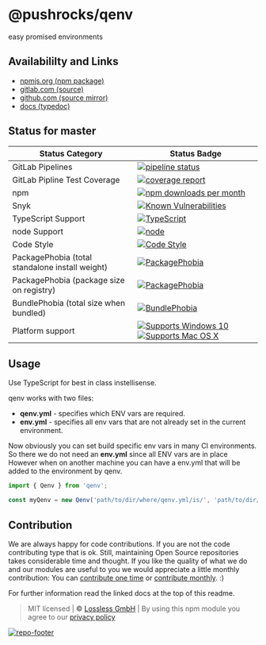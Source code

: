 # @pushrocks/qenv
easy promised environments

## Availabililty and Links
* [npmjs.org (npm package)](https://www.npmjs.com/package/@pushrocks/qenv)
* [gitlab.com (source)](https://gitlab.com/pushrocks/qenv)
* [github.com (source mirror)](https://github.com/pushrocks/qenv)
* [docs (typedoc)](https://pushrocks.gitlab.io/qenv/)

## Status for master

Status Category | Status Badge
-- | --
GitLab Pipelines | [![pipeline status](https://gitlab.com/pushrocks/qenv/badges/master/pipeline.svg)](https://lossless.cloud)
GitLab Pipline Test Coverage | [![coverage report](https://gitlab.com/pushrocks/qenv/badges/master/coverage.svg)](https://lossless.cloud)
npm | [![npm downloads per month](https://badgen.net/npm/dy/@pushrocks/qenv)](https://lossless.cloud)
Snyk | [![Known Vulnerabilities](https://badgen.net/snyk/pushrocks/qenv)](https://lossless.cloud)
TypeScript Support | [![TypeScript](https://badgen.net/badge/TypeScript/>=%203.x/blue?icon=typescript)](https://lossless.cloud)
node Support | [![node](https://img.shields.io/badge/node->=%2010.x.x-blue.svg)](https://nodejs.org/dist/latest-v10.x/docs/api/)
Code Style | [![Code Style](https://badgen.net/badge/style/prettier/purple)](https://lossless.cloud)
PackagePhobia (total standalone install weight) | [![PackagePhobia](https://badgen.net/packagephobia/install/@pushrocks/qenv)](https://lossless.cloud)
PackagePhobia (package size on registry) | [![PackagePhobia](https://badgen.net/packagephobia/publish/@pushrocks/qenv)](https://lossless.cloud)
BundlePhobia (total size when bundled) | [![BundlePhobia](https://badgen.net/bundlephobia/minzip/@pushrocks/qenv)](https://lossless.cloud)
Platform support | [![Supports Windows 10](https://badgen.net/badge/supports%20Windows%2010/yes/green?icon=windows)](https://lossless.cloud) [![Supports Mac OS X](https://badgen.net/badge/supports%20Mac%20OS%20X/yes/green?icon=apple)](https://lossless.cloud)

## Usage

Use TypeScript for best in class instellisense.

qenv works with two files:

- **qenv.yml** - specifies which ENV vars are required.
- **env.yml** - specifies all env vars that are not already set in the current environment.

Now obviously you can set build specific env vars in many CI environments.
So there we do not need an **env.yml** since all ENV vars are in place
However when on another machine you can have a env.yml that will be added to the environment by qenv.

```javascript
import { Qenv } from 'qenv';

const myQenv = new Qenv('path/to/dir/where/qenv.yml/is/', 'path/to/dir/where/env.yml/is(');
```

## Contribution

We are always happy for code contributions. If you are not the code contributing type that is ok. Still, maintaining Open Source repositories takes considerable time and thought. If you like the quality of what we do and our modules are useful to you we would appreciate a little monthly contribution: You can [contribute one time](https://lossless.link/contribute-onetime) or [contribute monthly](https://lossless.link/contribute). :)

For further information read the linked docs at the top of this readme.

> MIT licensed | **&copy;** [Lossless GmbH](https://lossless.gmbh)
| By using this npm module you agree to our [privacy policy](https://lossless.gmbH/privacy)

[![repo-footer](https://lossless.gitlab.io/publicrelations/repofooter.svg)](https://maintainedby.lossless.com)
